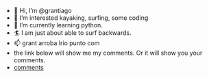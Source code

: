 - 👋 Hi, I’m @grantiago
- 👀 I’m interested kayaking, surfing, some coding
- 🌱 I’m currently learning python. 
- :surfer:  I am just about able to surf backwards.
- 📫 grant arroba lrio punto com
- the link below will show me my comments. Or it will show you your comments. 
- [comments](https://github.com/notifications/subscriptions?reason=author,comment)

<!---
grantiago/grantiago is a ✨ special ✨ repository because its `README.md` (this file) appears on your GitHub profile.
You can click the Preview link to take a look at your changes.
--->
